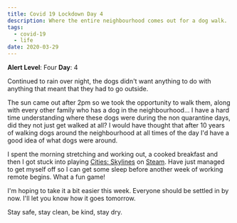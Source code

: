 ```yaml
---
title: Covid 19 Lockdown Day 4
description: Where the entire neighbourhood comes out for a dog walk.
tags:
  - covid-19
  - life
date: 2020-03-29
---
```


**Alert Level**: Four **Day**: 4

Continued to rain over night, the dogs didn't want anything to do with anything that meant that they had to go outside.

The sun came out after 2pm so we took the opportunity to walk them, along with every other family who has a dog in the neighbourhood... I have a hard time understanding where these dogs were during the non quarantine days, did they not just get walked at all? I would have thought that after 10 years of walking dogs around the neighbourhood at all times of the day I'd have a good idea of what dogs were around.

I spent the morning stretching and working out, a cooked breakfast and then I got stuck into playing [Cities: Skylines](https://www.citiesskylines.com/) on [Steam](https://store.steampowered.com/app/255710/Cities_Skylines/). Have just managed to get myself off so I can get some sleep before another week of working remote begins. What a fun game!

I'm hoping to take it a bit easier this week. Everyone should be settled in by now. I'll let you know how it goes tomorrow.

Stay safe, stay clean, be kind, stay dry.